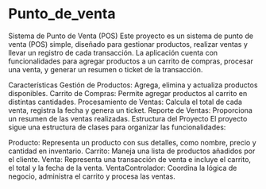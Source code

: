 # Punto_de_venta
Sistema de Punto de Venta (POS)
Este proyecto es un sistema de punto de venta (POS) simple, diseñado para gestionar productos, realizar ventas y llevar un registro de cada transacción. La aplicación cuenta con funcionalidades para agregar productos a un carrito de compras, procesar una venta, y generar un resumen o ticket de la transacción.

Características
Gestión de Productos: Agrega, elimina y actualiza productos disponibles.
Carrito de Compras: Permite agregar productos al carrito en distintas cantidades.
Procesamiento de Ventas: Calcula el total de cada venta, registra la fecha y genera un ticket.
Reporte de Ventas: Proporciona un resumen de las ventas realizadas.
Estructura del Proyecto
El proyecto sigue una estructura de clases para organizar las funcionalidades:

Producto: Representa un producto con sus detalles, como nombre, precio y cantidad en inventario.
Carrito: Maneja una lista de productos añadidos por el cliente.
Venta: Representa una transacción de venta e incluye el carrito, el total y la fecha de la venta.
VentaControlador: Coordina la lógica de negocio, administra el carrito y procesa las ventas.
